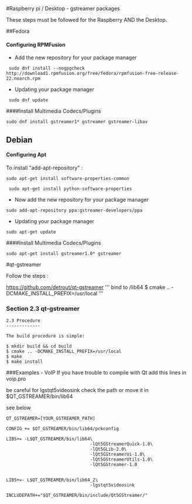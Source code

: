 

#Raspberry pi / Desktop - gstreamer packages

These steps must be followed for the Raspberry AND the Desktop.

##Fedora


#### Configuring RPMFusion

* Add the new repository for your package manager

```
 sudo dnf install --nogpgcheck http://download1.rpmfusion.org/free/fedora/rpmfusion-free-release-22.noarch.rpm
```

* Updating your package manager

```
 sudo dnf update
```
####Install Multimedia Codecs/Plugins
```
sudo dnf install gstreamer1* gstreamer gstreamer-libav
```


##	Debian
#### Configuring Apt
To install "add-apt-repository" :
```
sudo apt-get install software-properties-common
```
```
 sudo apt-get install python-software-properties
```
* Now add the new repository for your package manager

```
sudo add-apt-repository ppa:gstreamer-developers/ppa
```
* Updating your package manager

```
sudo apt-get update
```
####Install Multimedia Codecs/Plugins

```
sudo apt-get install gstreamer1.0* gstreamer
```
#qt-gstreamer

Follow the steps :

https://github.com/detrout/qt-gstreamer
'''
bind to /lib64
$ cmake .. -DCMAKE_INSTALL_PREFIX=/usr/local
'''
### Section 2.3 qt-gstreamer

```
2.3 Procedure
-------------

The build procedure is simple:

$ mkdir build && cd build
$ cmake .. -DCMAKE_INSTALL_PREFIX=/usr/local
$ make
$ make install
```
###Examples - VoIP
If you have trouble to compile with Qt add this lines in  voip.pro

be careful for lgstqt5videosink check the path or move it in $QT_GSTREAMER/bin/lib64

see below
```
QT_GSTREAMER=[YOUR_GSTREAMER_PATH]

CONFIG += $QT_GSTREAMER/bin/lib64/pckconfig

LIBS+= -L$QT_GSTREAMER/bin/lib64\
                                -lQt5GStreamerQuick-1.0\
                                -lQt5GLib-2.0\
                                -lQt5GStreamerUi-1.0\
                                -lQt5GStreamerUtils-1.0\
                                -lQt5GStreamer-1.0


LIBS+=- L$QT_GSTREAMER/bin/lib64_2\
                                -lgstqt5videosink

INCLUDEPATH+="$QT_GSTREAMER/bin/include/Qt5GStreamer/"

```
